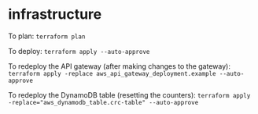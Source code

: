 # infrastructure

To plan:
`terraform plan`

To deploy:
`terraform apply --auto-approve`

To redeploy the API gateway (after making changes to the gateway):
`terraform apply -replace aws_api_gateway_deployment.example --auto-approve`

To redeploy the DynamoDB table (resetting the counters):
`terraform apply -replace="aws_dynamodb_table.crc-table" --auto-approve`
